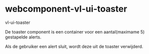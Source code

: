 # webcomponent-vl-ui-toaster
vl-ui-toaster

De toaster component is een container voor een aantal(maximame 5) gestapelde alerts.

Als de gebruiker een alert sluit, wordt deze uit de toaster verwijderd.

